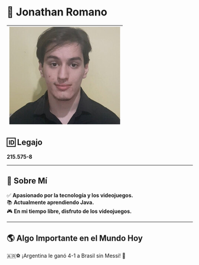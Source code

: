 # 👤 **Jonathan Romano**  

| ![Foto de Jonathan](https://github.com/pdepman/2025-tp0-presentacion-Jonathan-Romano/blob/main/Assets/foto.jpg) |  
|:------------------:|  

## 🆔 **Legajo**  
**215.575-8**  

---

## 📌 **Sobre Mí**  
✅ **Apasionado por la tecnología y los videojuegos.**  
📚 **Actualmente aprendiendo Java.**  
🎮 **En mi tiempo libre, disfruto de los videojuegos.**  

---

## 🌎 **Algo Importante en el Mundo Hoy**  
🇦🇷⚽ ¡Argentina le ganó 4-1 a Brasil sin Messi! 🎉
